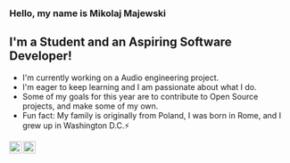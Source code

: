 ### Hello, my name is Mikolaj Majewski

## I'm a Student and an Aspiring Software Developer!
- I'm currently working on a Audio engineering project.
- I'm eager to keep learning and I am passionate about what I do.
- Some of my goals for this year are to contribute to Open Source projects, and make some of my own.
- Fun fact: My family is originally from Poland, I was born in Rome, and I grew up in Washington D.C.⚡

[<img align="left" alt ="NMajewski | LinkedIn" width="22px" src="https://cdn.jsdelivr.net/npm/simple-icons@v3/icons/linkedin.svg" />][linkedin]
[<img align="left" alt ="NMajewski | LinkedIn" width="22px" src="https://cdn.jsdelivr.net/npm/simple-icons@v3/icons/instagram.svg" />][instagram]

[linkedin]:https://www.linkedin.com/in/majewskimikolaj
[instagram]: https://instagram.com/nick.maje

